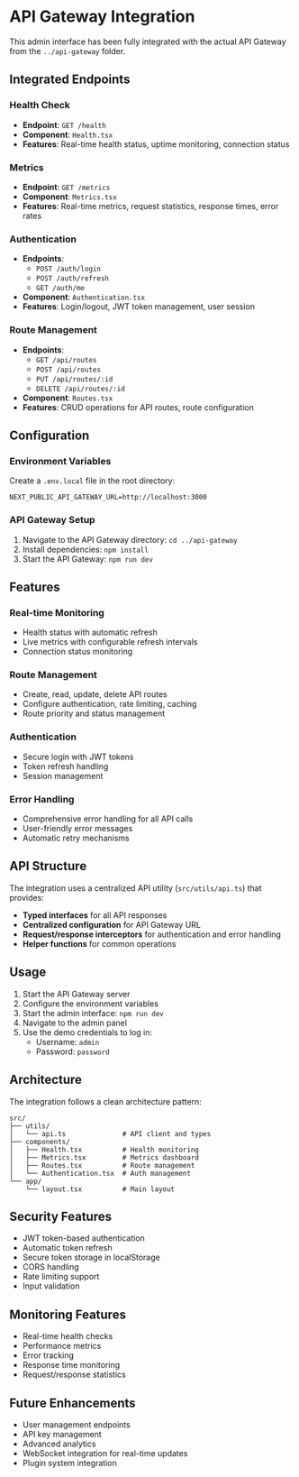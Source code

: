 # API Gateway Integration

This admin interface has been fully integrated with the actual API Gateway from the `../api-gateway` folder.

## Integrated Endpoints

### Health Check
- **Endpoint**: `GET /health`
- **Component**: `Health.tsx`
- **Features**: Real-time health status, uptime monitoring, connection status

### Metrics
- **Endpoint**: `GET /metrics`
- **Component**: `Metrics.tsx`
- **Features**: Real-time metrics, request statistics, response times, error rates

### Authentication
- **Endpoints**: 
  - `POST /auth/login`
  - `POST /auth/refresh`
  - `GET /auth/me`
- **Component**: `Authentication.tsx`
- **Features**: Login/logout, JWT token management, user session

### Route Management
- **Endpoints**:
  - `GET /api/routes`
  - `POST /api/routes`
  - `PUT /api/routes/:id`
  - `DELETE /api/routes/:id`
- **Component**: `Routes.tsx`
- **Features**: CRUD operations for API routes, route configuration

## Configuration

### Environment Variables
Create a `.env.local` file in the root directory:

```env
NEXT_PUBLIC_API_GATEWAY_URL=http://localhost:3000
```

### API Gateway Setup
1. Navigate to the API Gateway directory: `cd ../api-gateway`
2. Install dependencies: `npm install`
3. Start the API Gateway: `npm run dev`

## Features

### Real-time Monitoring
- Health status with automatic refresh
- Live metrics with configurable refresh intervals
- Connection status monitoring

### Route Management
- Create, read, update, delete API routes
- Configure authentication, rate limiting, caching
- Route priority and status management

### Authentication
- Secure login with JWT tokens
- Token refresh handling
- Session management

### Error Handling
- Comprehensive error handling for all API calls
- User-friendly error messages
- Automatic retry mechanisms

## API Structure

The integration uses a centralized API utility (`src/utils/api.ts`) that provides:

- **Typed interfaces** for all API responses
- **Centralized configuration** for API Gateway URL
- **Request/response interceptors** for authentication and error handling
- **Helper functions** for common operations

## Usage

1. Start the API Gateway server
2. Configure the environment variables
3. Start the admin interface: `npm run dev`
4. Navigate to the admin panel
5. Use the demo credentials to log in:
   - Username: `admin`
   - Password: `password`

## Architecture

The integration follows a clean architecture pattern:

```
src/
├── utils/
│   └── api.ts              # API client and types
├── components/
│   ├── Health.tsx          # Health monitoring
│   ├── Metrics.tsx         # Metrics dashboard
│   ├── Routes.tsx          # Route management
│   └── Authentication.tsx  # Auth management
└── app/
    └── layout.tsx          # Main layout
```

## Security Features

- JWT token-based authentication
- Automatic token refresh
- Secure token storage in localStorage
- CORS handling
- Rate limiting support
- Input validation

## Monitoring Features

- Real-time health checks
- Performance metrics
- Error tracking
- Response time monitoring
- Request/response statistics

## Future Enhancements

- User management endpoints
- API key management
- Advanced analytics
- WebSocket integration for real-time updates
- Plugin system integration 